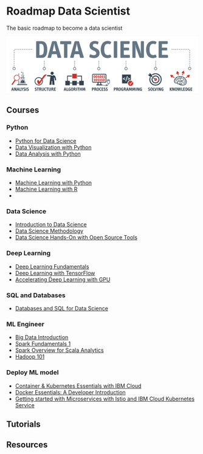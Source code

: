 # Roadmap Data Scientist

The basic roadmap to become a data scientist

<p align="center">
<img src="ds_o.png">
</p>

## Courses

### Python

- [Python for Data Science](https://courses.cognitiveclass.ai/courses/course-v1:Cognitiveclass+PY0101EN+v2/info)
- [Data Visualization with Python](https://courses.cognitiveclass.ai/courses/course-v1:CognitiveClass+DV0101EN+v1/info)
- [Data Analysis with Python](https://courses.cognitiveclass.ai/courses/course-v1:CognitiveClass+DA0101EN+2017/info)

### Machine Learning

- [Machine Learning with Python](https://courses.cognitiveclass.ai/courses/course-v1:CognitiveClass+ML0101ENv3+2018/info)
- [Machine Learning with R](https://cognitiveclass.ai/courses/machine-learning-r)
-

### Data Science

- [Introduction to Data Science](https://courses.cognitiveclass.ai/courses/course-v1:BigDataUniversity+DS0101EN+2016/info)
- [Data Science Methodology](https://courses.cognitiveclass.ai/courses/course-v1:CognitiveClass+DS0103EN+v3/info)
- [Data Science Hands-On with Open Source Tools](https://courses.cognitiveclass.ai/courses/course-v1:CognitiveClass+DS0105EN+v2/info)

### Deep Learning

- [Deep Learning Fundamentals](https://courses.cognitiveclass.ai/courses/course-v1:DeepLearning.TV+ML0115EN+v2.0/info)
- [Deep Learning with TensorFlow](https://courses.cognitiveclass.ai/courses/course-v1:CognitiveClass+ML0120ENv2+2018/info)
- [Accelerating Deep Learning with GPU](https://courses.cognitiveclass.ai/courses/course-v1:IBMDeveloperSkillsNetwork+ML0122ENv1+2019/info)

### SQL and Databases

- [Databases and SQL for Data Science](https://www.coursera.org/learn/sql-data-science)

### ML Engineer

- [Big Data Introduction](https://courses.cognitiveclass.ai/courses/course-v1:BigDataUniversity+BD0101EN+2016_T2/courseware)
- [Spark Fundamentals 1](https://courses.cognitiveclass.ai/courses/course-v1:BigDataUniversity+BD0211EN+2016/info)
- [Spark Overview for Scala Analytics](https://courses.cognitiveclass.ai/courses/course-v1:BigDataUniversity+SC0103EN+2016/course/)
- [Hadoop 101](https://courses.cognitiveclass.ai/courses/course-v1:BigDataUniversity+BD0111EN+2016/course/)

### Deploy ML model

- [Container & Kubernetes Essentials with IBM Cloud](https://courses.cognitiveclass.ai/courses/course-v1:CognitiveClass+CO0201EN+v1/info)
- [Docker Essentials: A Developer Introduction](https://courses.cognitiveclass.ai/courses/course-v1:IBMDeveloperSkillsNetwork+CO0101EN+v1/info)
- [Getting started with Microservices with Istio and IBM Cloud Kubernetes Service](https://courses.cognitiveclass.ai/courses/course-v1:CognitiveClass+CO0301EN+v1/course/)

## Tutorials

## Resources
